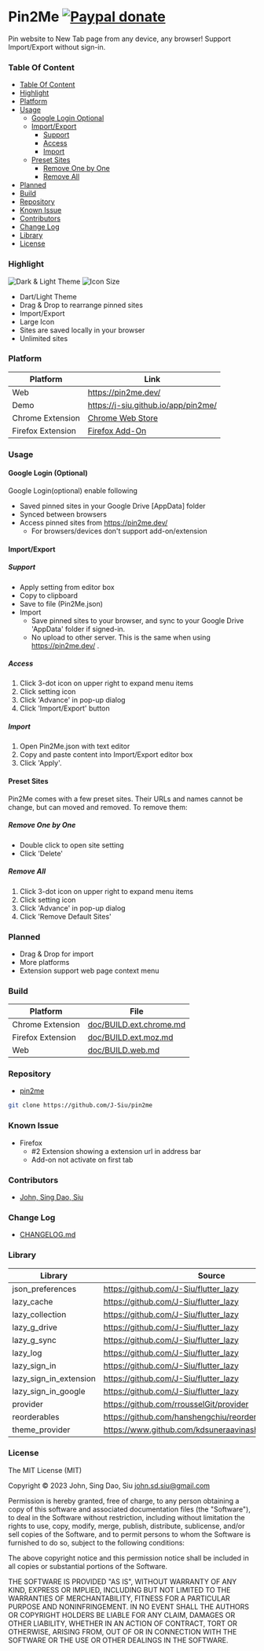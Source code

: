 # Pin2Me [![Paypal donate](https://www.paypalobjects.com/en_US/i/btn/btn_donate_LG.gif)](https://www.paypal.com/donate/?business=HZF49NM9D35SJ&no_recurring=0&currency_code=CAD)

Pin website to New Tab page from any device, any browser! Support Import/Export without sign-in.
### Table Of Content
<!-- TOC -->

- [Table Of Content](#table-of-content)
- [Highlight](#highlight)
- [Platform](#platform)
- [Usage](#usage)
  - [Google Login Optional](#google-login-optional)
  - [Import/Export](#importexport)
    - [Support](#support)
    - [Access](#access)
    - [Import](#import)
  - [Preset Sites](#preset-sites)
    - [Remove One by One](#remove-one-by-one)
    - [Remove All](#remove-all)
- [Planned](#planned)
- [Build](#build)
- [Repository](#repository)
- [Known Issue](#known-issue)
- [Contributors](#contributors)
- [Change Log](#change-log)
- [Library](#library)
- [License](#license)

<!-- /TOC -->

<!--more-->

### Highlight

![Dark & Light Theme](doc/light_dark.png) ![Icon Size](doc/large_and_small_icon.png)

- Dart/Light Theme
- Drag & Drop to rearrange pinned sites
- Import/Export
- Large Icon
- Sites are saved locally in your browser
- Unlimited sites

### Platform

Platform|Link
---|---
Web|https://pin2me.dev/
Demo|https://j-siu.github.io/app/pin2me/
Chrome Extension|[Chrome Web Store](https://chrome.google.com/webstore/detail/pin2me/hclokpdkmfceobbckckjkdohdgeljlld)
Firefox Extension|[Firefox Add-On](https://addons.mozilla.org/en-US/firefox/addon/pin2me/)

### Usage

#### Google Login (Optional)

Google Login(optional) enable following

- Saved pinned sites in your Google Drive [AppData] folder
- Synced between browsers
- Access pinned sites from https://pin2me.dev/
  - For browsers/devices don't support add-on/extension

#### Import/Export
##### Support
- Apply setting from editor box
- Copy to clipboard
- Save to file (Pin2Me.json)
- Import
  - Save pinned sites to your browser, and sync to your Google Drive 'AppData' folder if signed-in.
  - No upload to other server. This is the same when using https://pin2me.dev/ .

##### Access
1. Click 3-dot icon on upper right to expand menu items
2. Click setting icon
3. Click 'Advance' in pop-up dialog
4. Click 'Import/Export' button

##### Import
1. Open Pin2Me.json with text editor
2. Copy and paste content into Import/Export editor box
3. Click 'Apply'.

#### Preset Sites

Pin2Me comes with a few preset sites. Their URLs and names cannot be change, but can moved and removed. To remove them:
##### Remove One by One
- Double click to open site setting
- Click 'Delete'
##### Remove All
1. Click 3-dot icon on upper right to expand menu items
2. Click setting icon
3. Click 'Advance' in pop-up dialog
4. Click 'Remove Default Sites'

### Planned
- Drag & Drop for import
- More platforms
- Extension support web page context menu

### Build

Platform|File
---|---
Chrome Extension|[doc/BUILD.ext.chrome.md](doc/BUILD.ext.chrome.md)
Firefox Extension|[doc/BUILD.ext.moz.md](doc/BUILD.ext.moz.md)
Web|[doc/BUILD.web.md](doc/BUILD.web.md)

### Repository

- [pin2me](https://github.com/J-Siu/pin2me/)

```sh
git clone https://github.com/J-Siu/pin2me
```

### Known Issue
- Firefox
  - #2 Extension showing a extension url in address bar
  - Add-on not activate on first tab

### Contributors

- [John, Sing Dao, Siu](https://github.com/J-Siu)

### Change Log

- [CHANGELOG.md](CHANGELOG.md)
### Library

Library|Source|Pub.Dev
---|---|---
json_preferences|https://github.com/J-Siu/flutter_lazy|https://pub.dev/packages/json_preferences
lazy_cache|https://github.com/J-Siu/flutter_lazy|https://pub.dev/packages/lazy_cache
lazy_collection|https://github.com/J-Siu/flutter_lazy|https://pub.dev/packages/lazy_collection
lazy_g_drive|https://github.com/J-Siu/flutter_lazy|https://pub.dev/packages/lazy_g_srive
lazy_g_sync|https://github.com/J-Siu/flutter_lazy|https://pub.dev/packages/lazy_g_sync
lazy_log|https://github.com/J-Siu/flutter_lazy|https://pub.dev/packages/lazy_log
lazy_sign_in|https://github.com/J-Siu/flutter_lazy|https://pub.dev/packages/lazy_sign_in
lazy_sign_in_extension|https://github.com/J-Siu/flutter_lazy|https://pub.dev/packages/lazy_sign_in_extension
lazy_sign_in_google|https://github.com/J-Siu/flutter_lazy|https://pub.dev/packages/lazy_sign_in_google
provider|https://github.com/rrousselGit/provider|https://pub.dev/packages/provider
reorderables|https://github.com/hanshengchiu/reorderables|https://pub.dev/packages/reorderables
theme_provider|https://www.github.com/kdsuneraavinash/theme_provider|https://pub.dev/packages/theme_provider

### License

The MIT License (MIT)

Copyright © 2023 John, Sing Dao, Siu <john.sd.siu@gmail.com>

Permission is hereby granted, free of charge, to any person obtaining a copy of this software and associated documentation files (the "Software"), to deal in the Software without restriction, including without limitation the rights to use, copy, modify, merge, publish, distribute, sublicense, and/or sell copies of the Software, and to permit persons to whom the Software is furnished to do so, subject to the following conditions:

The above copyright notice and this permission notice shall be included in all copies or substantial portions of the Software.

THE SOFTWARE IS PROVIDED "AS IS", WITHOUT WARRANTY OF ANY KIND, EXPRESS OR IMPLIED, INCLUDING BUT NOT LIMITED TO THE WARRANTIES OF MERCHANTABILITY, FITNESS FOR A PARTICULAR PURPOSE AND NONINFRINGEMENT. IN NO EVENT SHALL THE AUTHORS OR COPYRIGHT HOLDERS BE LIABLE FOR ANY CLAIM, DAMAGES OR OTHER LIABILITY, WHETHER IN AN ACTION OF CONTRACT, TORT OR OTHERWISE, ARISING FROM, OUT OF OR IN CONNECTION WITH THE SOFTWARE OR THE USE OR OTHER DEALINGS IN THE SOFTWARE.
